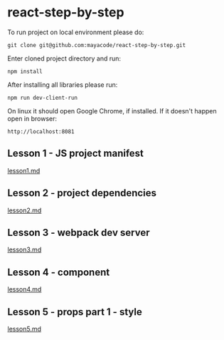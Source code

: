 # react-step-by-step

To run project on local environment please do:

`git clone git@github.com:mayacode/react-step-by-step.git`

Enter cloned project directory and run:

`npm install`

After installing all libraries please run:

`npm run dev-client-run`

On linux it should open Google Chrome, if installed.
If it doesn't happen open in browser:

`http://localhost:8081`


## Lesson 1 - JS project manifest
[lesson1.md](lesson1.md)

## Lesson 2 - project dependencies
[lesson2.md](lesson2.md)

## Lesson 3 - webpack dev server
[lesson3.md](lesson3.md)

## Lesson 4 - component
[lesson4.md](lesson4.md)

## Lesson 5 - props part 1 - style
[lesson5.md](lesson5.md)
